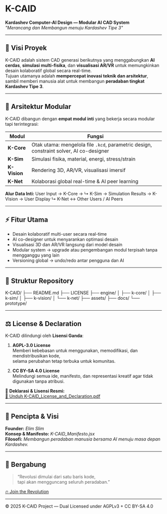 # K-CAID

**Kardashev Computer-AI Design — Modular AI CAD System**  
*"Merancang dan Membangun menuju Kardashev Tipe 3"*

---

## 🌌 Visi Proyek
K-CAID adalah sistem CAD generasi berikutnya yang menggabungkan **AI cerdas**, **simulasi multi-fisika**, dan **visualisasi AR/VR** untuk memungkinkan desain kolaboratif global secara real-time.  
Tujuan utamanya adalah **mempercepat inovasi teknik dan arsitektur**, sambil memberi manusia alat untuk membangun **peradaban tingkat Kardashev Tipe 3**.

---

## 🧩 Arsitektur Modular
K-CAID dibangun dengan **empat modul inti** yang bekerja secara modular tapi terintegrasi:

| Modul | Fungsi |
|-------|--------|
| **K-Core** | Otak utama: mengelola file `.kcd`, parametric design, constraint solver, AI co-designer |
| **K-Sim** | Simulasi fisika, material, energi, stress/strain |
| **K-Vision** | Rendering 3D, AR/VR, visualisasi imersif |
| **K-Net** | Kolaborasi global real-time & AI peer learning |

**Alur Data Inti:**
User Input → K-Core →
↳ K-Sim → Simulation Results → K-Vision → User Display
↳ K-Net ↔ Other Users / AI Peers


---

## ⚡ Fitur Utama
- Desain kolaboratif multi-user secara real-time  
- AI co-designer untuk menyarankan optimasi desain  
- Visualisasi 3D dan AR/VR langsung dari model desain  
- Modular system → upgrade atau pengembangan modul terpisah tanpa mengganggu yang lain  
- Versioning global → undo/redo antar pengguna dan AI

---

## 📂 Struktur Repository
K-CAID/
├── README.md
├── LICENSE
├── engine/
│ ├── k-core/
│ ├── k-sim/
│ ├── k-vision/
│ └── k-net/
├── assets/
├── docs/
└── prototype/


---

## ⚖️ License & Declaration

K-CAID dilindungi oleh **Lisensi Ganda**:

1. **AGPL-3.0 License**  
   Memberi kebebasan untuk menggunakan, memodifikasi, dan mendistribusikan kode,  
   selama perubahan tetap terbuka untuk komunitas.

2. **CC BY-SA 4.0 License**  
   Melindungi semua ide, manifesto, dan representasi kreatif agar tidak digunakan tanpa atribusi.

📜 **Deklarasi & Lisensi Resmi:**  
[📄 Unduh K-CAID_License_and_Declaration.pdf](./K-CAID_License_and_Declaration.pdf)

---

## 🧠 Pencipta & Visi
**Founder:** *Elim Slim*  
**Konsep & Manifesto:** *K-CAID_Manifesto.jsx*  
**Filosofi:** *Membangun peradaban manusia bersama AI menuju masa depan Kardashev.*

---

## 🚀 Bergabung
> “Revolusi dimulai dari satu baris kode,  
> tapi akan mengguncang seluruh peradaban.”

[🔥 Join the Revolution](#)

---

© 2025 K-CAID Project — Dual Licensed under AGPLv3 + CC BY-SA 4.0


